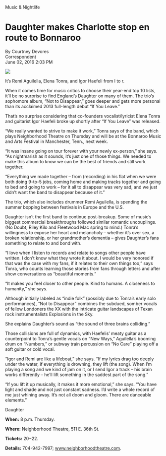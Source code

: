 Music & Nightlife
# Daughter makes Charlotte stop en route to Bonnaroo 

By Courtney Devores \
Correspondent \
June 02, 2016 2:03 PM 

<img src="/Images/Francesca Jane Allen/Daughter-1-CreditFrancescaAllen.jpg">

It’s Remi Aguilella, Elena Tonra, and Igor Haefeli from l to r.

When it comes time for music critics to choose their year-end top 10 lists, it’ll be no surprise to find England’s Daughter on many of them. The trio’s sophomore album, “Not to Disappear,” goes deeper and gets more personal than its acclaimed 2013 full-length debut “If You Leave.”

That’s no surprise considering that co-founders vocalist/lyricist Elena Tonra and guitarist Igor Haefeli broke up shortly after “If You Leave” was released.

“We really wanted to strive to make it work,” Tonra says of the band, which plays Neighborhood Theatre on Thursday and will be at the Bonnaroo Music and Arts Festival in Manchester, Tenn., next week.

“It was insane going on tour forever with your newly ex-person,” she says. “As nightmarish as it sounds, it’s just one of those things. We needed to make this album to know we can be the best of friends and still work together.

“Everything we made together – from (recording) in his flat when we were both doing 9-to-5 jobs, coming home and making tracks together and going to bed and going to work – for it all to disappear was very sad, and we just didn’t want the band to disappear because of it.”

The trio, which also includes drummer Remi Aguilella, is spending the summer bopping between festivals in Europe and the U.S.

Daughter isn’t the first band to continue post-breakup. Some of music’s biggest commercial breakthroughs followed similar romantic uncouplings. (No Doubt, Riley Kilo and Fleetwood Mac spring to mind.) Tonra’s willingness to expose her heart and melancholy – whether it’s over sex, a broken relationship, or her grandmother’s dementia – gives Daughter’s fans something to relate to and bond with.

“I love when I listen to records and relate to songs other people have written. I don’t know what they wrote it about. I would be very honored if that was the case with my fans, if it relates to their own things too,” says Tonra, who counts learning those stories from fans through letters and after show conversations as “beautiful moments.”

“It makes you feel closer to other people. Kind to humans. A closeness to humanity,” she says.

Although initially labeled as “indie folk” (possibly due to Tonra’s early solo performances), “Not to Disappear” combines the subdued, somber vocals of fellow Londoners the XX with the intricate guitar landscapes of Texan rock instrumentalists Explosions in the Sky.

She explains Daughter’s sound as “the sound of three brains colliding.”

Those collisions are full of dynamics, with Haefelis’ meaty guitar as a counterpoint to Tonra’s gentle vocals on “New Ways,” Aguilella’s booming drum on “Numbers,” or subway train percussion on “No Care” playing off a soft guitar or cold vocal.

“Igor and Remi are like a lifeboat,” she says. “If my lyrics drag too deeply under the water, if everything is drowning, they lift (the song). When I’m playing a song and we kind of jam on it, or I send Igor a track – his brain works differently – he’ll lift something in the saddest part of the song.”

“If you lift it up musically, it makes it more emotional,” she says. “You have light and shade and not just constant sadness. I’d write a whole record of me just whining away. It’s not all doom and gloom. There are danceable elements.”

Daughter 

**When:** 8 p.m. Thursday. 

**Where:** Neighborhood Theatre, 511 E. 36th St. 

**Tickets:** $20-$22. 

**Details:** 704-942-7997; www.neighborhoodtheatre.com.

